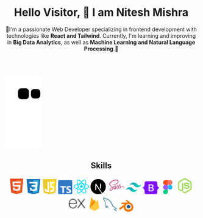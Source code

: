 
<div align="center">
 <h1>Hello Visitor, 👋 I am Nitesh Mishra</h1>
<p>🔭I'm a passionate Web Developer specializing in frontend development with technologies like <strong>React and Tailwind</strong>. Currently, I'm learning and improving in <strong>Big Data Analytics</strong>, as well as <strong>Machine Learning and Natural Language Processing</strong>.🌱
</p>
</br>
</br>
</div>

![Snake animation](https://github.com/ni-nitesh4now/ni-nitesh4now/blob/output/github-contribution-grid-snake.svg) 

<div align="center">


<h2 align="center">Skills</h2>
  <img src="assets/icons/html.svg" width="40" title="HTML"/>
  <img src="assets/icons/css.svg" width="40" title="CSS"/>
  <img src="assets/icons/javascript.svg" width="37" title="JavaScript"/>
  <img src="assets/icons/typescript.svg" width="37" title="TypeScript"/>
  <img src="assets/icons/react.svg" width="40" title="React"/>
  <img src="assets/icons/nextjs.svg" width="40" title="NextJS"/>
  <img src="assets/icons/sass.svg" width="45" title="Sass"/>
  <img src="assets/icons/tailwind.svg" width="40" title="Tailwind"/>
  <img src="assets/icons/bootstrap.svg" width="44" title="Bootstrap"/>
  <img src="assets/icons/figma.svg" width="36" title="Figma"/>
  <img src="assets/icons/node.svg" width="45" title="NodeJS"/>
  <img src="assets/icons/express.svg" width="43" title="Express"/>
  <img src="assets/icons/firebase.svg" width=40" title="Firebase"/>
  <img src="assets/icons/mysql.svg" width="38" title="MySQL"/>
  <img src="assets/icons/blender.svg" width="38" title="Blender"/>

</div>
